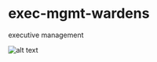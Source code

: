 # exec-mgmt-wardens
executive management


![alt text](http://onelaw.us/images/2020/logos-black/logo-blk-Wardens.png)
